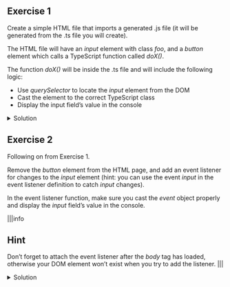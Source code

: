 ## Exercise 1

Create a simple HTML file that imports a generated .js file (it will be generated from the .ts file you will create).

The HTML file will have an *input* element with class *foo*, and a *button* element which calls a TypeScript function called *doX()*.

The function *doX()* will be inside the .ts file and will include the following logic:
- Use *querySelector* to locate the *input* element from the DOM
- Cast the element to the correct TypeScript class
- Display the input field’s value in the console

<details>
<summary>Solution</summary>
<div> 

#### HTML file
```
<html>
    <head>
        <script src="dom_exercise_1.js"></script>
    </head>
    <body>
        <form>
            <input type="text" class="foo"/>
            <button onClick="doX(); return false;">Submit</button>
        </form>
    </body>
</html>
```

#### TypeScript file
```
function doX() {
    const domElement = document.querySelector('.foo');
    const inputElement = domElement as HTMLInputElement;

    console.log(inputElement.value);
}
```


</div>
</details>

## Exercise 2

Following on from Exercise 1.

Remove the *button* element from the HTML page, and add an event listener for changes to the *input* element (hint: you can use the event *input* in the event listener definition to catch *input* changes).

In the event listener function, make sure you cast the *event* object properly and display the *input* field’s value in the console.

|||info
## Hint

Don’t forget to attach the event listener after the *body* tag has loaded, otherwise your DOM element won’t exist when you try to add the listener.
|||

<details>
<summary>Solution</summary>
<div> 

#### HTML file
```
<html>
    <head>
        <script src="dom_exercise_2.js"></script>
    </head>
    <body onLoad="initPage();">
        <form>
            <input type="text" class="foo"/>
        </form>
    </body>
</html>
```

#### TypeScript file
```
function initPage() {
    const domElement = document.querySelector('.foo') as HTMLInputElement;

    domElement.addEventListener('input', function(event) {
        const e = event.target as HTMLInputElement;
        console.log(e.value);
    });
}
```

</div>
</details>